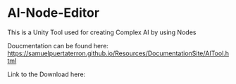 # AI-Node-Editor

This is a Unity Tool used for creating Complex AI by using Nodes

Doucmentation can be found here:
https://samuelpuertaterron.github.io/Resources/DocumentationSite/AITool.html

Link to the Download here:
